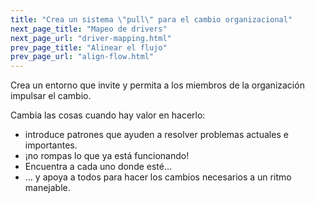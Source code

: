 ```yaml
---
title: "Crea un sistema \"pull\" para el cambio organizacional"
next_page_title: "Mapeo de drivers"
next_page_url: "driver-mapping.html"
prev_page_title: "Alinear el flujo"
prev_page_url: "align-flow.html"
---
```



<div class="card summary"><div class="card-body">Crea un entorno que invite y permita a los miembros de la organización impulsar el cambio.
</div></div>

Cambia las cosas cuando hay valor en hacerlo:

-   introduce patrones que ayuden a resolver problemas actuales e importantes.
-   ¡no rompas lo que ya está funcionando!
-   Encuentra a cada uno donde esté…
-   … y apoya a todos para hacer los cambios necesarios a un ritmo manejable.
